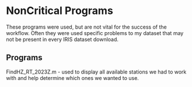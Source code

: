 # NonCritical Programs
These programs were used, but are not vital for the success of the workflow. Often they were used
specific problems to my dataset that may not be present in every IRIS dataset download.

## Programs
FindHZ_RT_2023Z.m - used to display all available stations we had to work with and help determine which ones we wanted to use.